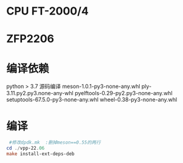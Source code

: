 # CPU FT-2000/4
# ZFP2206
# 编译依赖
python > 3.7  源码编译
meson-1.0.1-py3-none-any.whl
ply-3.11.py2.py3.none-any-whl
pyelftools-0.29-py2.py3-none-any.whl
setuptools-67.5.0-py3-none-any.whl
wheel-0.38-py3-none-any.whl
# 编译
```powershell
 #修改dpdk.mk  :删掉meson==0.55的两行
cd ./vpp-22.06
make install-ext-deps-deb
```
